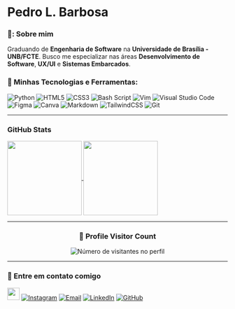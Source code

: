 # Pedro L. Barbosa

### 🦇: Sobre mim

Graduando de **Engenharia de Software** na **Universidade de Brasília - UNB/FCTE**. Busco me especializar nas áreas **Desenvolvimento de Software**, **UX/UI** e **Sistemas Embarcados**.

### 🔧 Minhas Tecnologias e Ferramentas:

![Python](https://img.shields.io/badge/python-3670A0?style=for-the-badge&logo=python&logoColor=ffdd54)
![HTML5](https://img.shields.io/badge/html5-%23E34F26.svg?style=for-the-badge&logo=html5&logoColor=white)
![CSS3](https://img.shields.io/badge/css3-%231572B6.svg?style=for-the-badge&logo=css3&logoColor=white)
![Bash Script](https://img.shields.io/badge/bash_script-%23121011.svg?style=for-the-badge&logo=gnu-bash&logoColor=white)
![Vim](https://img.shields.io/badge/VIM-%2311AB00.svg?style=for-the-badge&logo=vim&logoColor=white)
![Visual Studio Code](https://img.shields.io/badge/Visual%20Studio%20Code-0078d7.svg?style=for-the-badge&logo=visual-studio-code&logoColor=white)
![Figma](https://img.shields.io/badge/figma-%23F24E1E.svg?style=for-the-badge&logo=figma&logoColor=white)
![Canva](https://img.shields.io/badge/Canva-%2300C4CC.svg?style=for-the-badge&logo=Canva&logoColor=white)
![Markdown](https://img.shields.io/badge/markdown-%23000000.svg?style=for-the-badge&logo=markdown&logoColor=white)
![TailwindCSS](https://img.shields.io/badge/tailwindcss-%2338B2AC.svg?style=for-the-badge&logo=tailwind-css&logoColor=white)
![Git](https://img.shields.io/badge/git-%23F05033.svg?style=for-the-badge&logo=git&logoColor=white)

<!-- ![Ubuntu](https://img.shields.io/badge/Ubuntu-E95420?style=for-the-badge&logo=ubuntu&logoColor=white) -->
<!-- ![C](https://img.shields.io/badge/c-%2300599C.svg?style=for-the-badge&logo=c&logoColor=white) -->
<!-- ![NodeJS](https://img.shields.io/badge/node.js-6DA55F?style=for-the-badge&logo=node.js&logoColor=white) -->
<!-- ![Notion](https://img.shields.io/badge/Notion-%23000000.svg?style=for-the-badge&logo=notion&logoColor=white) -->

---

### GitHub Stats
<a href="https://github.com/Pwdrinho/github-readme-stats">
  <img height=170 align="center" src="https://github-readme-stats.vercel.app/api?username=pwdrinho&theme=radical&hide_border=true&include_all_commits=true&show_icons=true&rank_icon=&hide=contribs" />
</a>

<a href="https://github.com/PWdrinho/convoychat">
  <img height=170 align="center" src="https://github-readme-stats.vercel.app/api/top-langs?username=Pwdrinho&theme=radical&hide_border=true&include_all_commits=true&count_private=true&layout=compact&langs_count=8&card_width=320" />
</a>

---
<div align="center">
  <h3><b>📍 Profile Visitor Count</b></h3>
</div>
<p align="center">
  <img
    src="https://profile-counter.glitch.me/Pwdrinho/count.svg"
    alt="Número de visitantes no perfil"
  />
</p>

---
### :speech_balloon: Entre em contato comigo

<div>
  <a href="https://youtu.be/J1DHOQNhU6c?si=pBDHR7ZHqeuE2W07" target="_blank"><img src="https://i.pinimg.com/736x/e5/c2/0d/e5c20d734ecfc15eac6a0a4b47631ccb.jpg" height=28px border-radius=20px></a>
  <a href="https://www.instagram.com/_pwdrinho" target="_blank"><img src="https://img.shields.io/badge/Instagram-%23E1306C?style=for-the-badge&logo=instagram&logoColor=white" target="_blank" alt="Instagram"></a>
  <a href="mailto:21pedrolucas21@gmail.com"><img src="https://img.shields.io/badge/Gmail-%23D44638?style=for-the-badge&logo=gmail&logoColor=white" target="_blank" alt="Email"></a>
  <a href="https://linkedin.com/in/pwdrinho" target="_blank"><img src="https://img.shields.io/badge/LinkedIn-%230077B5?style=for-the-badge&logo=linkedin&logoColor=white" target="_blank" alt="LinkedIn"></a>
  <a href="https://github.com/Pwdrinho" target="_blank"><img src="https://img.shields.io/badge/GitHub-%23121011?style=for-the-badge&logo=github&logoColor=white" target="_blank" alt="GitHub"></a>
</div>
